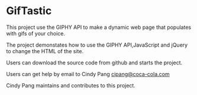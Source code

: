 # GifTastic

This project use the GIPHY API to make a dynamic web page that populates with gifs of your choice. 

The project demonstates how to use the GIPHY API,JavaScript and jQuery to change the HTML of the site.

Users can download the source code from github and starts the project.

Users can get help by email to Cindy Pang <cipang@coca-cola.com>

Cindy Pang maintains and contributes to this project.
